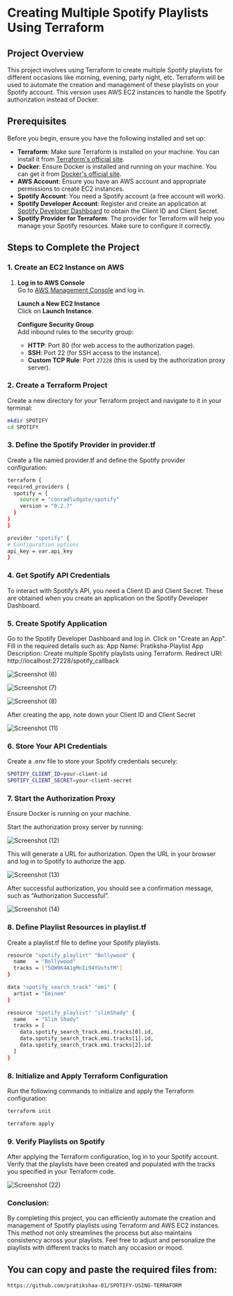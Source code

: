# Creating Multiple Spotify Playlists Using Terraform

## Project Overview
This project involves using Terraform to create multiple Spotify playlists for different occasions like morning, evening, party night, etc. Terraform will be used to automate the creation and management of these playlists on your Spotify account. This version uses AWS EC2 instances to handle the Spotify authorization instead of Docker.

## Prerequisites
Before you begin, ensure you have the following installed and set up:

- **Terraform**: Make sure Terraform is installed on your machine. You can install it from [Terraform's official site](https://www.terraform.io/downloads).
- **Docker**: Ensure Docker is installed and running on your machine. You can get it from [Docker's official site](https://www.docker.com/get-started).
- **AWS Account**: Ensure you have an AWS account and appropriate permissions to create EC2 instances.
- **Spotify Account**: You need a Spotify account (a free account will work).
- **Spotify Developer Account**: Register and create an application at [Spotify Developer Dashboard](https://developer.spotify.com/dashboard/applications) to obtain the Client ID and Client Secret.
- **Spotify Provider for Terraform**: The provider for Terraform will help you manage your Spotify resources. Make sure to configure it correctly.

## Steps to Complete the Project

### 1. Create an EC2 Instance on AWS
1. **Log in to AWS Console**  
   Go to [AWS Management Console](https://aws.amazon.com/console/) and log in.
   
   **Launch a New EC2 Instance**  
   Click on **Launch Instance**.

   **Configure Security Group**  
   Add inbound rules to the security group:
   - **HTTP**: Port 80 (for web access to the authorization page).
   - **SSH**: Port 22 (for SSH access to the instance).
   - **Custom TCP Rule**: Port `27228` (this is used by the authorization proxy server).

### 2. Create a Terraform Project
Create a new directory for your Terraform project and navigate to it in your terminal:
  ```bash
  mkdir SPOTIFY
  cd SPOTIFY
```
### 3. Define the Spotify Provider in provider.tf
Create a file named provider.tf and define the Spotify provider configuration:
  ```bash
terraform {
  required_providers {
    spotify = {
      source = "conradludgate/spotify"
      version = "0.2.7"
    }
  }
}

provider "spotify" {
  # Configuration options
  api_key = var.api_key
}
  ```

### 4. Get Spotify API Credentials
To interact with Spotify’s API, you need a Client ID and Client Secret. These are obtained when you create an application on the Spotify Developer Dashboard.

### 5. Create Spotify Application
Go to the Spotify Developer Dashboard and log in.
Click on "Create an App".
Fill in the required details such as:
App Name: Pratiksha-Playlist
App Description: Create multiple Spotify playlists using Terraform.
Redirect URI: http://localhost:27228/spotify_callback

![Screenshot (6)](https://github.com/user-attachments/assets/cd39a813-d0a0-4e2d-93c9-211279afda4d)

![Screenshot (7)](https://github.com/user-attachments/assets/d938dd7a-b6d9-4ad7-945b-fd76f8f05a1c)

![Screenshot (8)](https://github.com/user-attachments/assets/544ed269-8645-4ce1-8865-9e639732b8e1)

After creating the app, note down your Client ID and Client Secret

![Screenshot (11)](https://github.com/user-attachments/assets/fd050caa-b7d1-4682-8a9c-1bf9582da285)


### 6. Store Your API Credentials
Create a .env file to store your Spotify credentials securely:
```bash
SPOTIFY_CLIENT_ID=your-client-id
SPOTIFY_CLIENT_SECRET=your-client-secret
 ```

### 7. Start the Authorization Proxy
Ensure Docker is running on your machine.

Start the authorization proxy server by running:

![Screenshot (12)](https://github.com/user-attachments/assets/0fd020da-071b-407d-8600-0d0f1e0a2d2a)

This will generate a URL for authorization. Open the URL in your browser and log in to Spotify to authorize the app.

![Screenshot (13)](https://github.com/user-attachments/assets/b17c9524-db08-476b-a5a7-d8850ff9d39e)


After successful authorization, you should see a confirmation message, such as “Authorization Successful”.

![Screenshot (14)](https://github.com/user-attachments/assets/57d3ad7a-d570-4e8d-9b5a-74936c3cb87d)

### 8. Define Playlist Resources in playlist.tf
Create a playlist.tf file to define your Spotify playlists.
``` bash
resource "spotify_playlist" "Bollywood" {
  name   = "Bollywood"
  tracks = ["5QW9K4A1gMnIi94YUxtsfM"]
}

data "spotify_search_track" "emi" {
  artist = "Eminem"
}

resource "spotify_playlist" "slimShady" {
  name   = "Slim Shady"
  tracks = [
    data.spotify_search_track.emi.tracks[0].id,
    data.spotify_search_track.emi.tracks[1].id,
    data.spotify_search_track.emi.tracks[2].id
  ]
}
```

### 8. Initialize and Apply Terraform Configuration
Run the following commands to initialize and apply the Terraform configuration:
``` bash
terraform init
```
``` bash
terraform apply
```


###  9. Verify Playlists on Spotify
After applying the Terraform configuration, log in to your Spotify account.
Verify that the playlists have been created and populated with the tracks you specified in your Terraform code.

![Screenshot (22)](https://github.com/user-attachments/assets/ca1c1931-8536-4903-aa21-1585966b44f1)

### Conclusion:
By completing this project, you can efficiently automate the creation and management of Spotify playlists using Terraform and AWS EC2 instances. This method not only streamlines the process but also maintains consistency across your playlists. Feel free to adjust and personalize the playlists with different tracks to match any occasion or mood.

## You can copy and paste the required files from:
```
https://github.com/pratikshaa-01/SPOTIFY-USING-TERRAFORM
```








